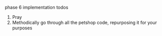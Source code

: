 phase 6 implementation todos
1. Pray
2. Methodically go through all the petshop code, repurposing it for your purposes